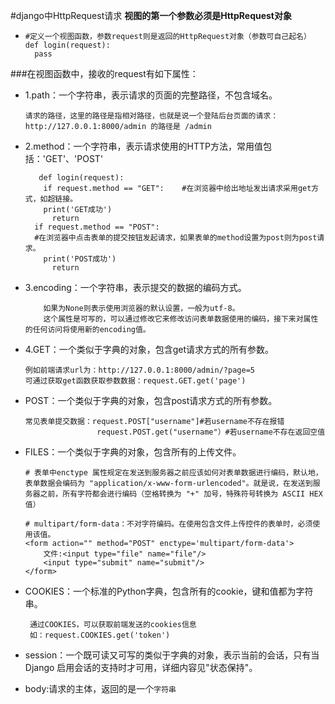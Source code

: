 #django中HttpRequest请求
**视图的第一个参数必须是HttpRequest对象**

* ```
  #定义一个视图函数，参数request则是返回的HttpRequest对象（参数可自己起名）
  def login(request):
  	pass
  ```

###在视图函数中，接收的request有如下属性：

* 1.path：一个字符串，表示请求的页面的完整路径，不包含域名。

  ```
  请求的路径，这里的路径是指相对路径，也就是说一个登陆后台页面的请求：
  http://127.0.0.1:8000/admin 的路径是 /admin
  ```

  

* 2.method：一个字符串，表示请求使用的HTTP方法，常用值包括：'GET'、'POST'

    ```
       def login(request):  
    	if request.method == "GET":    #在浏览器中给出地址发出请求采用get方式，如超链接。
      	print('GET成功')       
          return 
      if request.method == "POST":
      #在浏览器中点击表单的提交按钮发起请求，如果表单的method设置为post则为post请求。
      	print('POST成功')       
          return 
    ```

* 3.encoding：一个字符串，表示提交的数据的编码方式。

  ```
      如果为None则表示使用浏览器的默认设置，一般为utf-8。
      这个属性是可写的，可以通过修改它来修改访问表单数据使用的编码，接下来对属性的任何访问将使用新的encoding值。
  
  ```

* 4.GET：一个类似于字典的对象，包含get请求方式的所有参数。

  ```
  例如前端请求url为：http://127.0.0.1:8000/admin/?page=5
  可通过获取get函数获取参数数据：request.GET.get('page')
  ```

  

* POST：一个类似于字典的对象，包含post请求方式的所有参数。

    ```
    常见表单提交数据：request.POST["username"]#若username不存在报错
                    request.POST.get("username"）#若username不存在返回空值
    ```

    

* FILES：一个类似于字典的对象，包含所有的上传文件。

    ```
    # 表单中enctype 属性规定在发送到服务器之前应该如何对表单数据进行编码，默认地，表单数据会编码为 "application/x-www-form-urlencoded"。就是说，在发送到服务器之前，所有字符都会进行编码（空格转换为 "+" 加号，特殊符号转换为 ASCII HEX 值）
    
    # multipart/form-data：不对字符编码。在使用包含文件上传控件的表单时，必须使用该值。
    <form action="" method="POST" enctype='multipart/form-data'>
        文件:<input type="file" name="file"/>
        <input type="submit" name="submit"/>
    </form>
    ```

* COOKIES：一个标准的Python字典，包含所有的cookie，键和值都为字符串。

    ```
     通过COOKIES，可以获取前端发送的cookies信息
     如：request.COOKIES.get('token')
    ```

    

* session：一个既可读又可写的类似于字典的对象，表示当前的会话，只有当Django 启用会话的支持时才可用，详细内容见"状态保持"。

    

* body:请求的主体，返回的是一个`字符串` 